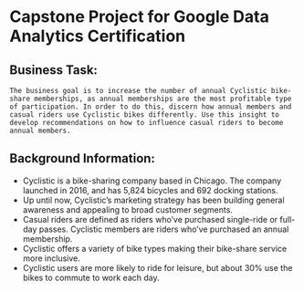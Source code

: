 # Capstone Project for Google Data Analytics Certification 

## Business Task: 
	The business goal is to increase the number of annual Cyclistic bike-share memberships, as annual memberships are the most profitable type of participation. In order to do this, discern how annual members and casual riders use Cyclistic bikes differently. Use this insight to develop recommendations on how to influence casual riders to become annual members. 
## Background Information:
- Cyclistic is a bike-sharing company based in Chicago. The company launched in 2016, and has 5,824 bicycles and 692 docking stations.
- Up until now, Cyclistic’s marketing strategy has been building general awareness and appealing to broad customer segments.
- Casual riders are defined as riders who’ve purchased single-ride or full-day passes. Cyclistic members are riders who’ve purchased an annual membership.
- Cyclistic offers a variety of bike types making their bike-share service more inclusive. 
- Cyclistic users are more likely to ride for leisure, but about 30% use the bikes to commute to work each day.

